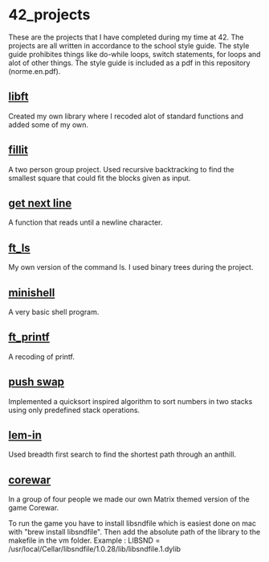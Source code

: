# 42_projects

These are the projects that I have completed during my time at 42.
The projects are all written in accordance to the school style guide.
The style guide prohibites things like do-while loops, switch statements,
for loops and alot of other things. The style guide is included as a pdf
in this repository (norme.en.pdf).


## [libft](https://github.com/doueng/libft)
Created my own library where I recoded alot of standard functions and
added some of my own.
## [fillit](https://github.com/doueng/fillit)
A two person group project. Used recursive backtracking to find
the smallest square that could fit the blocks given as input.
## [get next line](https://github.com/doueng/get-next-line)
A function that reads until a newline character.
## [ft_ls](https://github.com/doueng/ft_ls)
My own version of the command ls. I used binary trees during the project.
## [minishell](https://github.com/doueng/minishell)
A very basic shell program.
## [ft_printf](https://github.com/doueng/printf)
A recoding of printf.
## [push swap](https://github.com/doueng/push_swap)
Implemented a quicksort inspired algorithm to sort numbers in two stacks
using only predefined stack operations.
## [lem-in](https://github.com/doueng/lem_in)
Used breadth first search to find the shortest path through an anthill.
## [corewar](https://github.com/doueng/corewar)
In a group of four people we made our own Matrix themed version of the game Corewar.

To run the game you have to install libsndfile which is easiest done on mac with "brew install libsndfile".
Then add the absolute path of the library to the makefile in the vm folder.
Example :
  LIBSND = /usr/local/Cellar/libsndfile/1.0.28/lib/libsndfile.1.dylib


